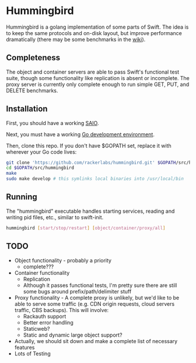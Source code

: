 Hummingbird
=========

Hummingbird is a golang implementation of some parts of Swift.  The idea is to keep the same protocols and on-disk layout, but improve performance dramatically (there may be some benchmarks in the [wiki](https://github.com/rackerlabs/hummingbird/wiki)).


Completeness
------------

The object and container servers are able to pass Swift's functional test suite, though some functionality like replication is absent or incomplete.  The proxy server is currently only complete enough to run simple GET, PUT, and DELETE benchmarks.


Installation
--------------

First, you should have a working [SAIO](http://docs.openstack.org/developer/swift/development_saio.html).

Next, you must have a working [Go development environment](https://golang.org/doc/install).

Then, clone this repo.  If you don't have $GOPATH set, replace it with wherever your Go code lives:

```sh
git clone 'https://github.com/rackerlabs/hummingbird.git' $GOPATH/src/hummingbird
cd $GOPATH/src/hummingbird
make
sudo make develop # this symlinks local binaries into /usr/local/bin
```


Running
-------

The "hummingbird" executable handles starting services, reading and writing pid files, etc., similar to swift-init.

```sh
hummingbird [start/stop/restart] [object/container/proxy/all]
```


TODO
----

* Object functionality - probably a priority
  * complete???
* Container functionality
  * Replication
  * Although it passes functional tests, I'm pretty sure there are still some bugs around prefix/path/delimiter stuff
* Proxy functionality - A complete proxy is unlikely, but we'd like to be able to serve some traffic (e.g. CDN origin requests, cloud servers traffic, CBS backups).  This will involve:
  * Rackauth support
  * Better error handling
  * Staticweb?
  * Static and dynamic large object support?
* Actually, we should sit down and make a complete list of necessary features
* Lots of Testing

